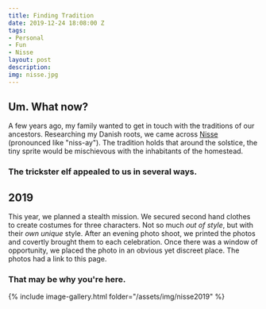 ```yaml
---
title: Finding Tradition
date: 2019-12-24 18:08:00 Z
tags:
- Personal
- Fun
- Nisse
layout: post
description: 
img: nisse.jpg
---
```


## Um. What now?
A few years ago, my family wanted to get in touch with the traditions of our ancestors. Researching my Danish roots, we came across [Nisse](https://en.wikipedia.org/wiki/Nisse_(folklore)) (pronounced like "niss-ay"). The tradition holds that around the solstice, the tiny sprite would be mischievous with the inhabitants of the homestead.

### The trickster elf appealed to us in several ways.

## 2019

This year, we planned a stealth mission. We secured second hand clothes to create costumes for three characters. Not so much _out of style_, but with their _own unique_ style. After an evening photo shoot, we printed the photos and covertly brought them to each celebration. Once there was a window of opportunity, we placed the photo in an obvious yet discreet place. The photos had a link to this page.

### That may be why you're here.

{% include image-gallery.html folder="/assets/img/nisse2019" %}